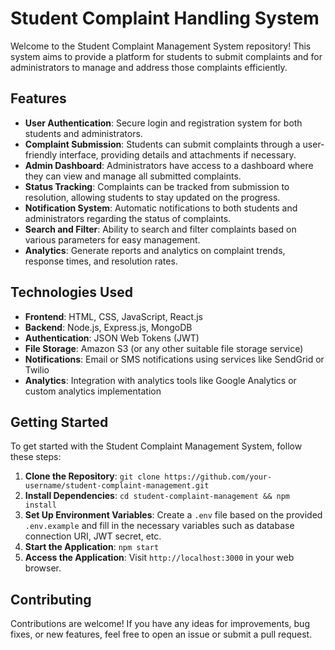 # Student Complaint Handling System

Welcome to the Student Complaint Management System repository! This system aims to provide a platform for students to submit complaints and for administrators to manage and address those complaints efficiently.

## Features

- **User Authentication**: Secure login and registration system for both students and administrators.
- **Complaint Submission**: Students can submit complaints through a user-friendly interface, providing details and attachments if necessary.
- **Admin Dashboard**: Administrators have access to a dashboard where they can view and manage all submitted complaints.
- **Status Tracking**: Complaints can be tracked from submission to resolution, allowing students to stay updated on the progress.
- **Notification System**: Automatic notifications to both students and administrators regarding the status of complaints.
- **Search and Filter**: Ability to search and filter complaints based on various parameters for easy management.
- **Analytics**: Generate reports and analytics on complaint trends, response times, and resolution rates.

## Technologies Used

- **Frontend**: HTML, CSS, JavaScript, React.js
- **Backend**: Node.js, Express.js, MongoDB
- **Authentication**: JSON Web Tokens (JWT)
- **File Storage**: Amazon S3 (or any other suitable file storage service)
- **Notifications**: Email or SMS notifications using services like SendGrid or Twilio
- **Analytics**: Integration with analytics tools like Google Analytics or custom analytics implementation

## Getting Started

To get started with the Student Complaint Management System, follow these steps:

1. **Clone the Repository**: `git clone https://github.com/your-username/student-complaint-management.git`
2. **Install Dependencies**: `cd student-complaint-management && npm install`
3. **Set Up Environment Variables**: Create a `.env` file based on the provided `.env.example` and fill in the necessary variables such as database connection URI, JWT secret, etc.
4. **Start the Application**: `npm start`
5. **Access the Application**: Visit `http://localhost:3000` in your web browser.

## Contributing

Contributions are welcome! If you have any ideas for improvements, bug fixes, or new features, feel free to open an issue or submit a pull request.
